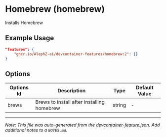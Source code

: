 
# Homebrew (homebrew)

Installs Homebrew

## Example Usage

```json
"features": {
    "ghcr.io/AlephZ-ai/devcontainer-features/homebrew:2": {}
}
```

## Options

| Options Id | Description | Type | Default Value |
|-----|-----|-----|-----|
| brews | Brews to install after installing homebrew | string | - |



---

_Note: This file was auto-generated from the [devcontainer-feature.json](https://github.com/AlephZ-ai/devcontainer-features/blob/main/src/homebrew/devcontainer-feature.json).  Add additional notes to a `NOTES.md`._
